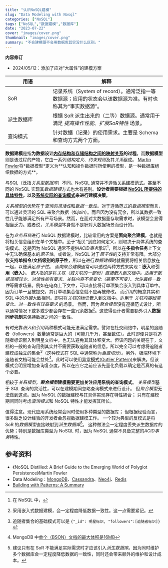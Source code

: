 ```yaml
---
title: "认识NoSQL建模"
slug: "Data Modeling with Nosql"
categories: ["NoSQL"]
tags: ["NoSQL","数据建模","数据库"]
date: "2023-07-22"
cover: "images/cover.png"
thumbnail: "images/cover.png"
summary: "不会建模跟不会用数据库其实没什么区别。"
---
```


<b>内容修订</b>
- 2024/05/12：添加了应对“大属性”的建模方案

| 用语 <div style="width:8em"> | 解释 |
| ----------- | ----------- |
| SoR | 记录系统（System of record）。通常泛指一等数据源；应用的状态会以该数据源为准。有时也称其为“事实数据源”。 |
| 派生数据库 | 根据 SoR 派生出来的（二等）数据源。通常用于满足 *提高操作性能*、*扩展SoR特性* 场景。|
| 查询模式 | 针对数据（记录）的使用需求。主要是 Schema 和查询方式两个方面。|


**数据建模**是指**为数据设计<u>内存结构和存储结构之间的映射关系</u>的过程**。而**数据模型**则是该过程的产物，它由一系列*结构定义*、*约束规则*及其*关系*组成。
[Martin Fowler](https://en.wikipedia.org/wiki/Martin_Fowler_(software_engineer))将*数据模型*定义为**认知和操作数据时所使用的模型，是一种数据库组织数据的方式**。

与SQL（泛指*关系型数据库*）不同。NoSQL 通常并不遵循[关系建模范式](https://en.wikipedia.org/wiki/Database_normalization)。甚至不同的 NoSQL 实现其*数据建模*方式也大有差别。**设计者需要根据 <u>NoSQL 所提供的具体特性</u>，以及<u>系统实际的查询模式</u>来进行建模决策**。

*关系模型*的优势在于*查询的灵活性*和*数据一致性*。对于遵循范式的*数据模型*而言，可以通过灵活的 SQL 来聚合数据（如*join*）。而且因为没有冗余，所以其数据一致性几乎能够满足所有严苛场景。然而，在面对大数据量存取需求时，该模型会显得相当乏力。或者说，*关系模型*本身就不是针对大数据场景而设计的。

在为*业务系统*进行 NoSQL 数据建模时，比较常用的方案是**面向聚合建模**。也就是将相关信息组织在单个文档中。至于“相关”到底如何定义，则取决于具体系统的查询模式。这是因为 NoSQL 通常不提供*ACID事务*承诺[^1]，所以在**多指令任务**上下文中无法确保基本的*原子性*。或者说，NoSQL 对于*原子性*的支持非常有限。大部分**仅支持单指令/文档级别的原子性**，所以在进行*数据建模*时就需要将相关信息放在一起，以便满足*原子性*。
*面向聚合建模*通常可以透过两种方式来实现：**嵌入**和**引用（嵌入）**。
*嵌入*指的是将*关联（或关联的一部份）*直接嵌入到文档中。适用于*数据规模较少*、*对读性能有要求*、*关联内容不常变化（甚至不可变）*、*允许最终一致性*等需求场景。例如在电商上下文中，可以直接将订单项集合嵌入到具体订单中。因为订单一旦被提交，其订单项集合信息就不应再被修改。
而*引用*的概念其实和 SQL 中的*外键*大致相同。即只将*关联*的标识嵌入到文档中。适用于 *关联内容经常变化*、*对一致性有较高要求* 的场景。
然而，因为*聚合模型*没有遵循范式设计，所以通常情况下或多或少都会存在一些冗余数据[^2]。这使得设计者需要额外引入**数据同步机制**来保持数据之间的一致性。

有时光靠*嵌入*和*引用*两种模式可能无法满足需求。譬如在社交网络中，明星的追随者（followers）数量通常是巨大的（可能几千万，甚至数亿）。此时即便只是将追随者标识嵌入到明星文档中，也无法避免其其体积变大。但该问题的关键在于，文档的一般的查询用例其实并不需要获取追随者的信息。所以完全可以考虑将追随者建模成独立的集合[^3]（这种模式在 SQL 中通常称为*垂直切分*）。另外，极端环境下追随者文档可能会益处[^4]。此时可以使用[异常模式(Outlier Pattern)](https://www.mongodb.com/company/blog/building-with-patterns-the-outlier-pattern)来解决。但该模式会明显增加查询复杂度，所以在应它之前应该先量化负载以确定是否真的有这个必要。

相较于*关系模型*，***聚合模型*建模需要更加关注应用系统的查询模式**。
*关系模型*基于 SQL 查询的灵活性，可以在建模期间忽略查询模式来进行设计。
但*聚合模型*无法做到这点。因为 NoSQL 的数据建模与其具体实现存在特性耦合；
只有在建模期间同时考虑*查询模式*和 NoSQL 特性才能发挥其所长。

值得注意。现代应用系统经常会同时使用多种类型的数据库；
但根据经验而言，很多缺乏设计经验的开发者会忽视数据建模工作。
一个较为典型的反模式是将 SoR 的*数据模型*直接映射到*派生数据库*[^5]。
这种做法会一定程度丢失派生数据库的优势；特别是数据库类型为 NoSQL 时，因为 NoSQL 通常不具备完整的*ACID事务*特性。

## 参考资料
- 《NoSQL Distilled: A Brief Guide to the Emerging World of Polyglot Persistence》Martin Fowler
- Data Modeling：[MongoDB](https://www.mongodb.com/zh-cn/docs/manual/data-modeling/)、[Cassandra](https://cassandra.apache.org/doc/latest/cassandra/developing/data-modeling/index.html)、[Neo4j](https://neo4j.com/docs/getting-started/data-modeling/)、[Redis](/files/8-Data-Modeling-Patterns-in-Redis.pdf)
- [Building with Patterns: A Summary](https://www.mongodb.com/company/blog/building-with-patterns-a-summary)

[^1]: 在 NoSQL 中，
[^2]: 采用嵌入式数据建模，会一定程度降低数据一致性。这一点需要紧记。
[^3]: 追随者集合的基础模式可以是 `{"_id": 明星标识, "followers":[追随者标识]}`
[^4]: MongoDB 中[单个（BSON）文档的最大体积是16MB](https://www.mongodb.com/zh-cn/docs/manual/core/document/#document-size-limit)
[^5]: 建议只有在 SoR 不能满足实际需求时才应该引入*派生数据库*。因为同时维护多个数据库会一定程度降低数据的一致性，同时还会带来额外的维护和设计成本。
